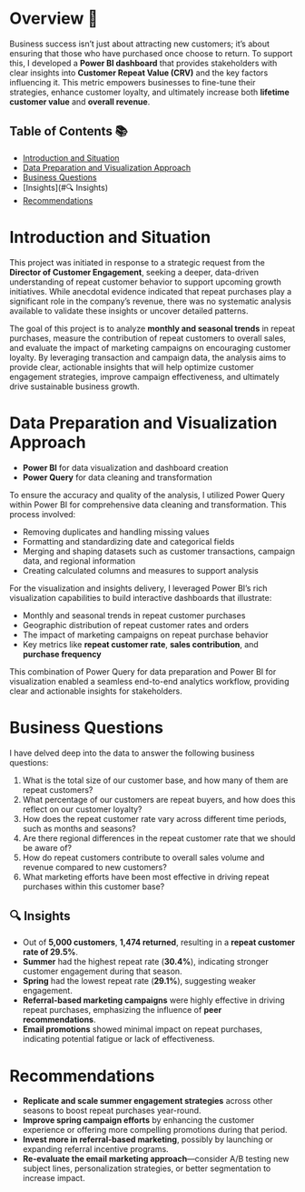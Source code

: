 # Overview 📖
Business success isn’t just about attracting new customers; it’s about ensuring that those who have purchased once choose to return. To support this, I developed a **Power BI dashboard** that provides stakeholders with clear insights into **Customer Repeat Value (CRV)** and the key factors influencing it. This metric empowers businesses to fine-tune their strategies, enhance customer loyalty, and ultimately increase both **lifetime customer value** and **overall revenue**.

## Table of Contents 📚
- [Introduction and Situation](#introduction-and-situation)
- [Data Preparation and Visualization Approach](#data-preparation-and-visualization-approach)
- [Business Questions](#business-questions)
- [Insights](#🔍 Insights)
- [Recommendations](#recommendations)

# Introduction and Situation
This project was initiated in response to a strategic request from the **Director of Customer Engagement**, seeking a deeper, data-driven understanding of repeat customer behavior to support upcoming growth initiatives. While anecdotal evidence indicated that repeat purchases play a significant role in the company’s revenue, there was no systematic analysis available to validate these insights or uncover detailed patterns.

The goal of this project is to analyze **monthly and seasonal trends** in repeat purchases, measure the contribution of repeat customers to overall sales, and evaluate the impact of marketing campaigns on encouraging customer loyalty. By leveraging transaction and campaign data, the analysis aims to provide clear, actionable insights that will help optimize customer engagement strategies, improve campaign effectiveness, and ultimately drive sustainable business growth.

# Data Preparation and Visualization Approach

- **Power BI** for data visualization and dashboard creation  
- **Power Query** for data cleaning and transformation

To ensure the accuracy and quality of the analysis, I utilized Power Query within Power BI for comprehensive data cleaning and transformation. This process involved:

- Removing duplicates and handling missing values  
- Formatting and standardizing date and categorical fields  
- Merging and shaping datasets such as customer transactions, campaign data, and regional information  
- Creating calculated columns and measures to support analysis  

For the visualization and insights delivery, I leveraged Power BI’s rich visualization capabilities to build interactive dashboards that illustrate:

- Monthly and seasonal trends in repeat customer purchases  
- Geographic distribution of repeat customer rates and orders  
- The impact of marketing campaigns on repeat purchase behavior  
- Key metrics like **repeat customer rate**, **sales contribution**, and **purchase frequency**

This combination of Power Query for data preparation and Power BI for visualization enabled a seamless end-to-end analytics workflow, providing clear and actionable insights for stakeholders.

# Business Questions
I have delved deep into the data to answer the following business questions:

1. What is the total size of our customer base, and how many of them are repeat customers?  
2. What percentage of our customers are repeat buyers, and how does this reflect on our customer loyalty?  
3. How does the repeat customer rate vary across different time periods, such as months and seasons?  
4. Are there regional differences in the repeat customer rate that we should be aware of?  
5. How do repeat customers contribute to overall sales volume and revenue compared to new customers?  
6. What marketing efforts have been most effective in driving repeat purchases within this customer base?

## 🔍 Insights

- Out of **5,000 customers**, **1,474 returned**, resulting in a **repeat customer rate of 29.5%**.  
- **Summer** had the highest repeat rate (**30.4%**), indicating stronger customer engagement during that season.  
- **Spring** had the lowest repeat rate (**29.1%**), suggesting weaker engagement.  
- **Referral-based marketing campaigns** were highly effective in driving repeat purchases, emphasizing the influence of **peer recommendations**.  
- **Email promotions** showed minimal impact on repeat purchases, indicating potential fatigue or lack of effectiveness.

# Recommendations

- **Replicate and scale summer engagement strategies** across other seasons to boost repeat purchases year-round.  
- **Improve spring campaign efforts** by enhancing the customer experience or offering more compelling promotions during that period.  
- **Invest more in referral-based marketing**, possibly by launching or expanding referral incentive programs.  
- **Re-evaluate the email marketing approach**—consider A/B testing new subject lines, personalization strategies, or better segmentation to increase impact.



